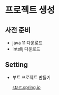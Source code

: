 # 프로젝트 생성

## 사전 준비

- java 11 다운로드
- Intellj 다운로드

## Setting

- 부트 프로젝트 만들기

    [start.spring.io](https://start.spring.io/)

    
